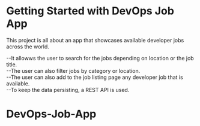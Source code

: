 # Getting Started with DevOps Job App
This project is all about an app that showcases available developer jobs across the world.  

--It allowws the user to search for the jobs depending on location or the job title.  
--The user can also filter jobs by category or location.  
--The user can also add to the job listing page any developer job that is available.  
--To keep the data persisting, a REST API is used.  

# DevOps-Job-App
